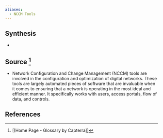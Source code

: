 ```yaml
---
aliases:
  - NCCM Tools
---
```

## Synthesis
- 
## Source [^1]
- Network Configuration and Change Management (NCCM) tools are involved in the configuration and optimization of digital networks. These tools are largely automated pieces of software that are invaluable when it comes to ensuring that a network is operating in the most ideal and efficient manner. It specifically works with users, access portals, flow of data, and controls.
## References

[^1]: [[Home Page - Glossary by Capterra]]
